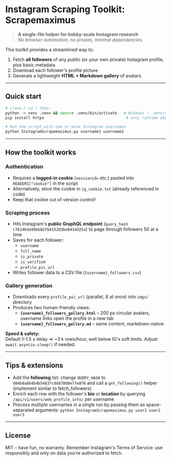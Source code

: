 # Instagram Scraping Toolkit: Scrapemaximus

> **A single-file helper for hobby-scale Instagram research**  
> *No browser automation, no proxies, minimal dependencies.*

This toolkit provides a streamlined way to:
1. Fetch **all followers** of any public (or your own private) Instagram profile, plus basic metadata
2. Download each follower's profile picture
3. Generate a lightweight **HTML + Markdown gallery** of avatars

---

## Quick start

```bash
# clone / cd / then:
python -m venv .venv && source .venv/bin/activate   # Windows ⇒ .venv\Scripts\Activate
pip install httpx                                    # only runtime dependency

# Run the script with one or more Instagram usernames
python InstagramScrapemaximus.py username1 username2
```

---

## How the toolkit works

### Authentication
* Requires a **logged-in cookie** (`sessionid=` etc.) pasted into `HEADERS["cookie"]` in the script
* Alternatively, store the cookie in `ig_cookie.txt` (already referenced in code)
* Keep that cookie out of version control!

### Scraping process
* Hits Instagram's **public GraphQL endpoint** (`query_hash c76146de99bb02f6415203be841dd25a`) to page through followers 50 at a time  
* Saves for each follower:
  * `username`
  * `full_name`
  * `is_private`
  * `is_verified`
  * `profile_pic_url`
* Writes follower data to a CSV file (`{username}_followers.csv`)

### Gallery generation
* Downloads every `profile_pic_url` (parallel, 8 at once) into `imgs/` directory  
* Produces two human-friendly views:
  * **`{username}_followers_gallery.html`** – 200 px circular avatars, username links open the profile in a new tab  
  * **`{username}_followers_gallery.md`** – same content, markdown-native

**Speed & safety:**  
Default 1–1.5 s delay ⇒ ~3 k rows/hour, well below IG's soft limits. Adjust `await asyncio.sleep()` if needed.

---

## Tips & extensions

* Add the **following** list: change `QUERY_HASH` to `d04b0a864b4b54837c0d870b0e77e076` and call a `get_following()` helper (implement similar to fetch_followers)
* Enrich each row with the follower's **bio** or **location** by querying `/api/v1/users/web_profile_info/` per username  
* Process multiple usernames in a single run by passing them as space-separated arguments: `python InstagramScrapemaximus.py user1 user2 user3`

---

## License

MIT – have fun, no warranty. Remember Instagram's Terms of Service: use responsibly and only on data you're authorized to fetch.

